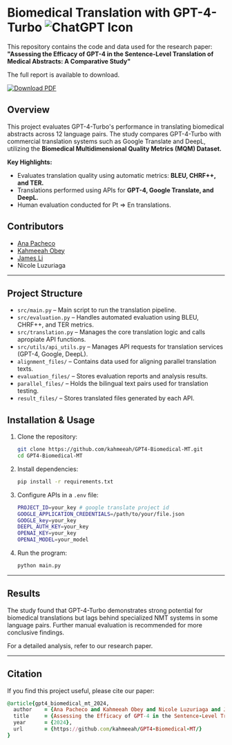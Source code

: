 # Biomedical Translation with GPT-4-Turbo ![ChatGPT Icon](https://img.icons8.com/?size=25&id=FBO05Dys9QCg&format=png&color=000000)

This repository contains the code and data used for the research paper:  
**"Assessing the Efficacy of GPT-4 in the Sentence-Level Translation of Medical Abstracts: A Comparative Study"**  

The full report is available to download.

[![Download PDF](https://img.shields.io/badge/Download-PDF-red?style=flat&logo=adobe-acrobat-reader)](./gpt4_biomedical_mt_2024.pdf)

## Overview

This project evaluates GPT-4-Turbo's performance in translating biomedical abstracts across 12 language pairs. The study compares GPT-4-Turbo with commercial translation systems such as Google Translate and DeepL, utilizing the **Biomedical Multidimensional Quality Metrics (MQM) Dataset.**  

**Key Highlights:**  
- Evaluates translation quality using automatic metrics: **BLEU, CHRF++, and TER.**  
- Translations performed using APIs for **GPT-4, Google Translate, and DeepL.**  
- Human evaluation conducted for Pt ⇒ En translations.

## Contributors
- [Ana Pacheco](https://github.com/anaspacheco)
- [Kahmeeah Obey](https://github.com/kahmeeah)
- [James Li](https://github.com/j4mesli)
- Nicole Luzuriaga

---

## Project Structure
- `src/main.py` – Main script to run the translation pipeline.
- `src/evaluation.py` – Handles automated evaluation using BLEU, CHRF++, and TER metrics.
- `src/translation.py` – Manages the core translation logic and calls apropiate API functions.
- `src/utils/api_utils.py` – Manages API requests for translation services (GPT-4, Google, DeepL).
- `alignment_files/` – Contains data used for aligning parallel translation texts.
- `evaluation_files/` – Stores evaluation reports and analysis results.
- `parallel_files/` – Holds the bilingual text pairs used for translation testing.
- `result_files/` – Stores translated files generated by each API.

## Installation & Usage

1. Clone the repository:
    ```bash
    git clone https://github.com/kahmeeah/GPT4-Biomedical-MT.git
    cd GPT4-Biomedical-MT
    ```
2. Install dependencies:
    ```bash
    pip install -r requirements.txt
    ```
3. Configure APIs in a ```.env``` file:
   ```bash
   PROJECT_ID=your_key # google translate project id
   GOOGLE_APPLICATION_CREDENTIALS=/path/to/your/file.json
   GOOGLE_key=your_key
   DEEPL_AUTH_KEY=your_key
   OPENAI_KEY=your_key
   OPENAI_MODEL=your_model
   ```

5. Run the program:
    ```bash
    python main.py
    ```

---
## Results

The study found that GPT-4-Turbo demonstrates strong potential for biomedical translations but lags behind specialized NMT systems in some language pairs. Further manual evaluation is recommended for more conclusive findings.

For a detailed analysis, refer to our research paper.

---

## Citation
If you find this project useful, please cite our paper:
```ruby
@article{gpt4_biomedical_mt_2024,
  author    = {Ana Pacheco and Kahmeeah Obey and Nicole Luzuriaga and James Li},
  title     = {Assessing the Efficacy of GPT-4 in the Sentence-Level Translation of Medical Abstracts: A Comparative Study},
  year      = {2024},
  url       = {https://github.com/kahmeeah/GPT4-Biomedical-MT/}
}

```
